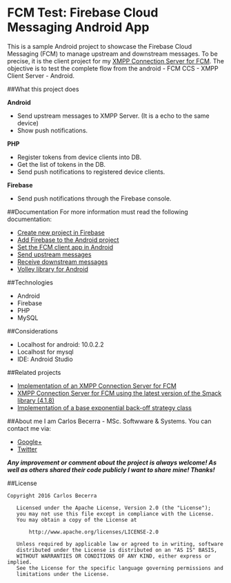 # FCM Test: Firebase Cloud Messaging Android App

This is a sample Android project to showcase the Firebase Cloud Messaging (FCM) to manage upstream and downstream messages. To be precise, it is the client project for my [XMPP Connection Server for FCM](https://github.com/carlosCharz/fcmxmppserver). The objective is to test the complete flow from the android - FCM CCS - XMPP Client Server - Android.

##What this project does

**Android**

 * Send upstream messages to XMPP Server. (It is a echo to the same device)
 * Show push notifications.


**PHP**

 * Register tokens from device clients into DB.
 * Get the list of tokens in the DB.
 * Send push notifications to registered device clients.

**Firebase**

 * Send push notifications through the Firebase console.


##Documentation
For more information must read the following documentation: 
 
* [Create new project in Firebase](https://console.firebase.google.com/)
* [Add Firebase to the Android project](https://firebase.google.com/docs/android/setup)
* [Set the FCM client app in Android](https://firebase.google.com/docs/cloud-messaging/android/client)
* [Send upstream messages](https://firebase.google.com/docs/cloud-messaging/android/upstream)
* [Receive downstream messages](https://firebase.google.com/docs/cloud-messaging/android/receive)
* [Volley library for Android](https://developer.android.com/training/volley/simple.html)


##Technologies
 * Android
 * Firebase
 * PHP
 * MySQL


##Considerations
 * Localhost for android: 10.0.2.2
 * Localhost for mysql
 * IDE: Android Studio


##Related projects
 * [Implementation of an XMPP Connection Server for FCM](https://github.com/carlosCharz/fcmxmppserver)
 * [XMPP Connection Server for FCM using the latest version of the Smack library (4.1.8)](https://github.com/carlosCharz/fcmxmppserverv2)
 * [Implementation of a base exponential back-off strategy class](https://github.com/carlosCharz/ExponentialBackOff)


##About me
I am Carlos Becerra - MSc. Softwware & Systems. You can contact me via:

* [Google+](https://plus.google.com/+CarlosBecerraRodr%C3%ADguez)
* [Twitter](https://twitter.com/CarlosBecerraRo)


_**Any improvement or comment about the project is always welcome! As well as others shared their code publicly I want to share mine! Thanks!**_

##License
```javas
Copyright 2016 Carlos Becerra

   Licensed under the Apache License, Version 2.0 (the "License");
   you may not use this file except in compliance with the License.
   You may obtain a copy of the License at

       http://www.apache.org/licenses/LICENSE-2.0

   Unless required by applicable law or agreed to in writing, software
   distributed under the License is distributed on an "AS IS" BASIS,
   WITHOUT WARRANTIES OR CONDITIONS OF ANY KIND, either express or implied.
   See the License for the specific language governing permissions and
   limitations under the License.
